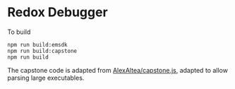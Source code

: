 # Redox Debugger

To build

```
npm run build:emsdk
npm run build:capstone
npm run build
```

The capstone code is adapted from [AlexAltea/capstone.js](https://github.com/AlexAltea/capstone.js), adapted to allow parsing large executables.
